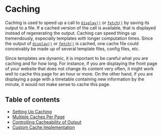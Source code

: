Caching
=======

Caching is used to speed up a call to [`display()`](./api-functions/api-display.md) or
[`fetch()`](./api-functions/api-fetch.md) by saving its output to a file. If a cached
version of the call is available, that is displayed instead of
regenerating the output. Caching can speed things up tremendously,
especially templates with longer computation times. Since the output of
[`display()`](./api-functions/api-display.md) or [`fetch()`](./api-functions/api-fetch.md) is cached, one
cache file could conceivably be made up of several template files,
config files, etc.

Since templates are dynamic, it is important to be careful what you are
caching and for how long. For instance, if you are displaying the front
page of your website that does not change its content very often, it
might work well to cache this page for an hour or more. On the other
hand, if you are displaying a page with a timetable containing new
information by the minute, it would not make sense to cache this page.

## Table of contents

- [Setting Up Caching](./caching/caching-setting-up.md)
- [Multiple Caches Per Page](./caching/caching-multiple-caches.md)
- [Controlling Cacheability of Output](./caching/caching-groups.md)
- [Custom Cache Implementation](./caching/caching-custom.md)
